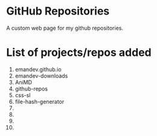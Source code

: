 # GitHub Repositories
A custom web page for my github repositories.

# List of projects/repos added
1. emandev.github.io
2. emandev-downloads
3. AniMD
4. github-repos
5. css-sl
6. file-hash-generator
7.
8.
9.
10.
